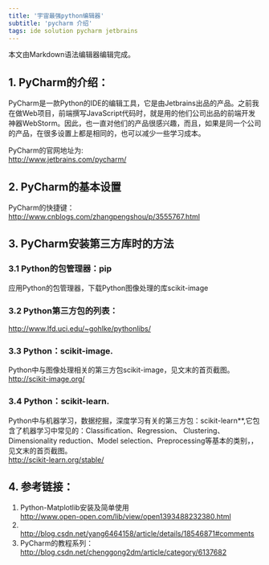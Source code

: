 ```yaml
---  
title: '宇宙最强python编辑器'  
subtitle: 'pycharm 介绍'  
tags: ide solution pycharm jetbrains  
---  
```

  
<div id="content_views" class="markdown_views prism-atom-one-dark">
                    <!-- flowchart 箭头图标 勿删 -->
                    <svg xmlns="http://www.w3.org/2000/svg" style="display: none;">
                        <path stroke-linecap="round" d="M5,0 0,2.5 5,5z" id="raphael-marker-block" style="-webkit-tap-highlight-color: rgba(0, 0, 0, 0);"></path>
                    </svg>
                                            <p>本文由Markdown语法编辑器编辑完成。</p>



<h2 id="1-pycharm的介绍"><a name="t0"></a>1. PyCharm的介绍：</h2>

<p>PyCharm是一款Python的IDE的编辑工具，它是由Jetbrains出品的产品。之前我在做Web项目，前端撰写JavaScript代码时，就是用的他们公司出品的前端开发神器WebStorm。因此，也一直对他们的产品很感兴趣，而且，如果是同一个公司的产品，在很多设置上都是相同的，也可以减少一些学习成本。</p>

<p>PyCharm的官网地址为: <br>
<a href="http://www.jetbrains.com/pycharm/" rel="nofollow" data-token="502ed7dede3c2bb27616c18a0a6f9ddb">http://www.jetbrains.com/pycharm/</a></p>



<h2 id="2-pycharm的基本设置"><a name="t1"></a>2. PyCharm的基本设置</h2>

<p>PyCharm的快捷键： <br>
<a href="http://www.cnblogs.com/zhangpengshou/p/3555767.html" rel="nofollow" data-token="bc9904113cb322e461924d574b93aba2">http://www.cnblogs.com/zhangpengshou/p/3555767.html</a></p>



<h2 id="3-pycharm安装第三方库时的方法"><a name="t2"></a>3. PyCharm安装第三方库时的方法</h2>



<h3 id="31-python的包管理器pip"><a name="t3"></a>3.1 <strong>Python的包管理器：pip</strong></h3>

<p>应用Python的包管理器，下载Python图像处理的库scikit-image</p>



<h3 id="32-python第三方包的列表"><a name="t4"></a>3.2 <strong>Python第三方包的列表：</strong></h3>

<p><a href="http://www.lfd.uci.edu/~gohlke/pythonlibs/" rel="nofollow" data-token="acc3af145fbd8b5091f5fb9c4c547721">http://www.lfd.uci.edu/~gohlke/pythonlibs/</a></p>



<h3 id="33-pythonscikit-image"><a name="t5"></a>3.3 <strong>Python：scikit-image.</strong></h3>

<p>Python中与图像处理相关的第三方包scikit-image，见文末的首页截图。 <br>
<a href="http://scikit-image.org/" rel="nofollow" data-token="316a458bdb2bfd016fd4ef840bc390bf">http://scikit-image.org/</a></p>



<h3 id="34-pythonscikit-learn"><a name="t6"></a>3.4 <strong>Python：scikit-learn.</strong></h3>

<p>Python中与机器学习，数据挖掘，深度学习有关的第三方包：scikit-learn**,它包含了机器学习中常见的：Classification、Regression、 Clustering、Dimensionality reduction、Model selection、Preprocessing等基本的类别，，见文末的首页截图。 <br>
<a href="http://scikit-learn.org/stable/" rel="nofollow" data-token="f863b780d124a258f7feead02a0c5df6">http://scikit-learn.org/stable/</a></p>



<h2 id="4-参考链接"><a name="t7"></a>4. 参考链接：</h2>

<ol>
<li>Python-Matplotlib安装及简单使用 <br>
<a href="http://www.open-open.com/lib/view/open1393488232380.html" rel="nofollow" data-token="0fa2442f6f97527c35760710b2891b3b">http://www.open-open.com/lib/view/open1393488232380.html</a></li>
<li> <br>
<a href="http://blog.csdn.net/yang6464158/article/details/18546871#comments" rel="nofollow" data-token="7ab5e80fa82099f160f17dc6bc487e14">http://blog.csdn.net/yang6464158/article/details/18546871#comments</a></li>
<li>PyCharm的教程系列： <br>
<a href="http://blog.csdn.net/chenggong2dm/article/category/6137682" rel="nofollow" data-token="4c8b681f9684f0f198f9b266532a7d25">http://blog.csdn.net/chenggong2dm/article/category/6137682</a></li>
</ol>

